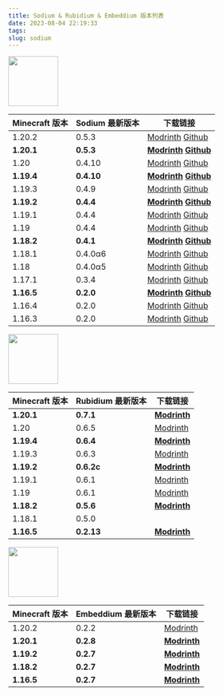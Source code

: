 ```yaml
---
title: Sodium & Rubidium & Embeddium 版本列表
date: 2023-08-04 22:19:33
tags: 
slug: sodium
---
```


[<img src="https://cdn.modrinth.com/data/AANobbMI/icon.png" width="100px" height="100px">](https://modrinth.com/mod/sodium)

| Minecraft 版本 | Sodium 最新版本 | 下载链接                                                                                                                                                                                                                                                                                   |
| -------------- | --------------- | ------------------------------------------------------------------------------------------------------------------------------------------------------------------------------------------------------------------------------------------------------------------------------------------ |
| 1.20.2         | 0.5.3           | [Modrinth](https://cdn.modrinth.com/data/AANobbMI/versions/bbP1qBMr/sodium-fabric-mc1.20.2-0.5.3.jar)                                                              [Github](https://github.com/CaffeineMC/sodium-fabric/releases/download/mc1.20.2-0.5.3/sodium-fabric-mc1.20.2-0.5.3.jar) |
| **1.20.1**     | **0.5.3**       | **[Modrinth](https://cdn.modrinth.com/data/AANobbMI/versions/4OZL6q9h/sodium-fabric-mc1.20.1-0.5.3.jar) [Github](https://github.com/CaffeineMC/sodium-fabric/releases/download/mc1.20.1-0.5.3/sodium-fabric-mc1.20.1-0.5.3.jar)**                                                          |
| 1.20           | 0.4.10          | [Modrinth](https://cdn.modrinth.com/data/AANobbMI/versions/vgceLbdH/sodium-fabric-mc1.20-0.4.10%2Bbuild.27.jar) [Github](https://github.com/CaffeineMC/sodium-fabric/releases/download/mc1.20-0.4.10/sodium-fabric-mc1.20-0.4.10+build.27.jar)                                             |
| **1.19.4**     | **0.4.10**      | **[Modrinth](https://cdn.modrinth.com/data/AANobbMI/versions/b4hTi3mo/sodium-fabric-mc1.19.4-0.4.10%2Bbuild.24.jar) [Github](https://github.com/CaffeineMC/sodium-fabric/releases/download/mc1.19.4-0.4.10/sodium-fabric-mc1.19.4-0.4.10+build.24.jar)**                                   |
| 1.19.3         | 0.4.9           | [Modrinth](https://cdn.modrinth.com/data/AANobbMI/versions/idtcaIVT/sodium-fabric-mc1.19.3-0.4.9%2Bbuild.23.jar) [Github](https://github.com/CaffeineMC/sodium-fabric/releases/download/mc1.19.3-0.4.9/sodium-fabric-mc1.19.3-0.4.9+build.23.jar)                                          |
| **1.19.2**     | **0.4.4**       | **[Modrinth](https://cdn.modrinth.com/data/AANobbMI/versions/rAfhHfow/sodium-fabric-mc1.19.2-0.4.4%2Bbuild.18.jar) [Github](https://github.com/CaffeineMC/sodium-fabric/releases/download/mc1.19.2-0.4.4/sodium-fabric-mc1.19.2-0.4.4+build.18.jar)**                                      |
| 1.19.1         | 0.4.4           | [Modrinth](https://cdn.modrinth.com/data/AANobbMI/versions/rAfhHfow/sodium-fabric-mc1.19.2-0.4.4%2Bbuild.18.jar) [Github](https://github.com/CaffeineMC/sodium-fabric/releases/download/mc1.19.2-0.4.4/sodium-fabric-mc1.19.2-0.4.4+build.18.jar)                                          |
| 1.19           | 0.4.4           | [Modrinth](https://cdn.modrinth.com/data/AANobbMI/versions/rAfhHfow/sodium-fabric-mc1.19.2-0.4.4%2Bbuild.18.jar) [Github](https://github.com/CaffeineMC/sodium-fabric/releases/download/mc1.19.2-0.4.4/sodium-fabric-mc1.19.2-0.4.4+build.18.jar)                                          |
| **1.18.2**     | **0.4.1**       | **[Modrinth](https://cdn.modrinth.com/data/AANobbMI/versions/mc1.18.2-0.4.1/sodium-fabric-mc1.18.2-0.4.1%2Bbuild.15.jar) [Github](https://github.com/CaffeineMC/sodium-fabric/releases/download/mc1.18.2-0.4.1/sodium-fabric-mc1.18.2-0.4.1+build.15.jar)**                                |
| 1.18.1         | 0.4.0α6         | [Modrinth](https://cdn.modrinth.com/data/AANobbMI/versions/mc1.18.1-0.4.0-alpha6/sodium-fabric-mc1.18.1-0.4.0-alpha6%2Bbuild.14.jar) [Github](https://github.com/CaffeineMC/sodium-fabric/releases/download/mc1.18.1-0.4.0-alpha6/sodium-fabric-mc1.18.1-0.4.0-alpha6+build.14.jar)        |
| 1.18           | 0.4.0α5         | [Modrinth](https://cdn.modrinth.com/data/AANobbMI/versions/mc1.18-0.40-alpha5/sodium-fabric-mc1.18-0.4.0-alpha5%2Bbuild.9.jar) [Github](https://github.com/CaffeineMC/sodium-fabric/releases/download/mc1.18-0.4.0-alpha5/sodium-fabric-mc1.18-0.4.0-alpha5+build.9.jar)                   |
| 1.17.1         | 0.3.4           | [Modrinth](https://cdn.modrinth.com/data/AANobbMI/versions/mc1.17.1-0.3.4/sodium-fabric-mc1.17.1-0.3.4%2Bbuild.13.jar) [Github](https://github.com/CaffeineMC/sodium-fabric/releases/download/mc1.17.1-0.3.4/sodium-fabric-mc1.17.1-0.3.4+build.13.jar)                                    |
| **1.16.5**     | **0.2.0**       | **[Modrinth](https://cdn.modrinth.com/data/AANobbMI/versions/mc1.16.5-0.2.0/sodium-fabric-mc1.16.5-0.2.0%2Bbuild.4.jar) [Github](https://github.com/CaffeineMC/sodium-fabric/releases/download/mc1.16.5-0.2.0/sodium-fabric-mc1.16.5-0.2.0+build.4.jar)**                                  |
| 1.16.4         | 0.2.0           | [Modrinth](https://cdn.modrinth.com/data/AANobbMI/versions/mc1.16.5-0.2.0/sodium-fabric-mc1.16.5-0.2.0%2Bbuild.4.jar) [Github](https://github.com/CaffeineMC/sodium-fabric/releases/download/mc1.16.5-0.2.0/sodium-fabric-mc1.16.5-0.2.0+build.4.jar)                                      |
| 1.16.3         | 0.2.0           | [Modrinth](https://cdn.modrinth.com/data/AANobbMI/versions/mc1.16.5-0.2.0/sodium-fabric-mc1.16.5-0.2.0%2Bbuild.4.jar) [Github](https://github.com/CaffeineMC/sodium-fabric/releases/download/mc1.16.5-0.2.0/sodium-fabric-mc1.16.5-0.2.0+build.4.jar)                                      |

[<img src="https://cdn.modrinth.com/data/4ZqxOvjD/icon.png" width="100px" height="100px">](https://modrinth.com/mod/rubidium)

| Minecraft 版本 | Rubidium 最新版本 | 下载链接                                                                                              |
| -------------- | ----------------- | ----------------------------------------------------------------------------------------------------- |
| **1.20.1**     | **0.7.1**         | **[Modrinth](https://cdn.modrinth.com/data/4ZqxOvjD/versions/VKligEsm/rubidium-mc1.20.1-0.7.1.jar)**  |
| 1.20           | 0.6.5             | [Modrinth](https://cdn.modrinth.com/data/4ZqxOvjD/versions/iLEHOlRR/rubidium-0.6.5.jar)               |
| **1.19.4**     | **0.6.4**         | **[Modrinth](https://cdn.modrinth.com/data/4ZqxOvjD/versions/lCbMhmSa/rubidium-0.6.4.jar)**           |
| 1.19.3         | 0.6.3             | [Modrinth](https://cdn.modrinth.com/data/4ZqxOvjD/versions/ySmWhbfP/rubidium-0.6.3.jar)               |
| **1.19.2**     | **0.6.2c**        | **[Modrinth](https://cdn.modrinth.com/data/4ZqxOvjD/versions/bmmEZ4mh/rubidium-mc1.19.2-0.6.2c.jar)** |
| 1.19.1         | 0.6.1             | [Modrinth](https://cdn.modrinth.com/data/4ZqxOvjD/versions/0.6.1/rubidium-0.6.1.jar)                  |
| 1.19           | 0.6.1             | [Modrinth](https://cdn.modrinth.com/data/4ZqxOvjD/versions/0.6.1/rubidium-0.6.1.jar)                  |
| **1.18.2**     | **0.5.6**         | **[Modrinth](https://cdn.modrinth.com/data/4ZqxOvjD/versions/9DCa1IzX/rubidium-0.5.6.jar)**           |
| 1.18.1         | 0.5.0             |                                                                                                       |
| **1.16.5**     | **0.2.13**        | **[Modrinth](https://cdn.modrinth.com/data/4ZqxOvjD/versions/YDAuLUY8/rubidium-mc1.16.5-0.2.13.jar)** |

[<img src="https://cdn.modrinth.com/data/sk9rgfiA/7f5be8843494e3c34bd628143cbb07bc6cbc77f7.png" width="100px" height="100px">](https://modrinth.com/mod/embeddium)

| Minecraft 版本 | Embeddium 最新版本 | 下载链接                                                                                            |
| -------------- | ------------------ | --------------------------------------------------------------------------------------------------- |
| 1.20.2         | 0.2.2              | [Modrinth](https://cdn.modrinth.com/data/sk9rgfiA/versions/CTJ1cpIc/embeddium-0.2.2%2Bmc1.20.2.jar) |
| **1.20.1**         | **0.2.8**              | **[Modrinth](https://cdn.modrinth.com/data/sk9rgfiA/versions/bU0mTIXZ/embeddium-0.2.8%2Bmc1.20.1.jar)** |
| **1.19.2**         | **0.2.7**              | **[Modrinth](https://cdn.modrinth.com/data/sk9rgfiA/versions/xu0nloU9/embeddium-0.2.7%2Bmc1.19.2.jar)** |
| **1.18.2**         | **0.2.7**              | **[Modrinth](https://cdn.modrinth.com/data/sk9rgfiA/versions/X2vyBV9U/embeddium-0.2.7%2Bmc1.18.2.jar)** |
| **1.16.5**         | **0.2.7**              | **[Modrinth](https://cdn.modrinth.com/data/sk9rgfiA/versions/GDJzfqu2/embeddium-0.2.7%2Bmc1.16.5.jar)** |
